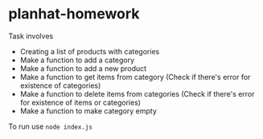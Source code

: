 # planhat-homework

Task involves

- Creating a list of products with categories
- Make a function to add a category
- Make a function to add a new product
- Make a function to get items from category
  (Check if there's error for existence of categories)
- Make a function to delete items from categories 
  (Check if there's error for existence of items or categories)
- Make a function to make category empty

To run use `node index.js`
